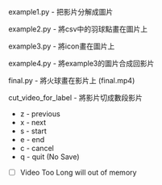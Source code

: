 example1.py - 把影片分解成圖片

example2.py - 將csv中的羽球點畫在圖片上

example3.py - 將icon畫在圖片上

example4.py - 將example3的圖片合成回影片

final.py - 將火球畫在影片上 (final.mp4)

cut_video_for_label - 將影片切成數段影片
* z - previous
* x - next
* s - start
* e - end
* c - cancel
* q - quit (No Save)
- [ ] Video Too Long will out of memory

